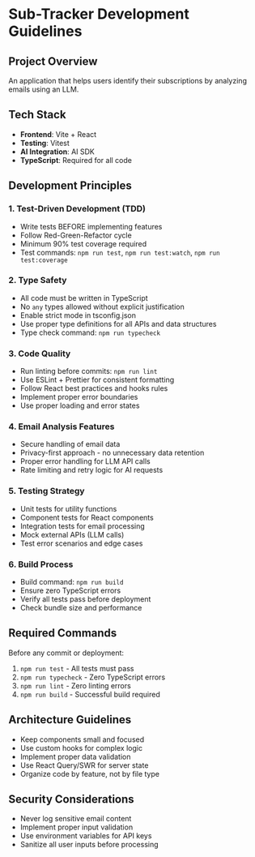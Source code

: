 # Sub-Tracker Development Guidelines

## Project Overview

An application that helps users identify their subscriptions by analyzing emails using an LLM.

## Tech Stack

- **Frontend**: Vite + React
- **Testing**: Vitest
- **AI Integration**: AI SDK
- **TypeScript**: Required for all code

## Development Principles

### 1. Test-Driven Development (TDD)

- Write tests BEFORE implementing features
- Follow Red-Green-Refactor cycle
- Minimum 90% test coverage required
- Test commands: `npm run test`, `npm run test:watch`, `npm run test:coverage`

### 2. Type Safety

- All code must be written in TypeScript
- No `any` types allowed without explicit justification
- Enable strict mode in tsconfig.json
- Use proper type definitions for all APIs and data structures
- Type check command: `npm run typecheck`

### 3. Code Quality

- Run linting before commits: `npm run lint`
- Use ESLint + Prettier for consistent formatting
- Follow React best practices and hooks rules
- Implement proper error boundaries
- Use proper loading and error states

### 4. Email Analysis Features

- Secure handling of email data
- Privacy-first approach - no unnecessary data retention
- Proper error handling for LLM API calls
- Rate limiting and retry logic for AI requests

### 5. Testing Strategy

- Unit tests for utility functions
- Component tests for React components
- Integration tests for email processing
- Mock external APIs (LLM calls)
- Test error scenarios and edge cases

### 6. Build Process

- Build command: `npm run build`
- Ensure zero TypeScript errors
- Verify all tests pass before deployment
- Check bundle size and performance

## Required Commands

Before any commit or deployment:

1. `npm run test` - All tests must pass
2. `npm run typecheck` - Zero TypeScript errors
3. `npm run lint` - Zero linting errors
4. `npm run build` - Successful build required

## Architecture Guidelines

- Keep components small and focused
- Use custom hooks for complex logic
- Implement proper data validation
- Use React Query/SWR for server state
- Organize code by feature, not by file type

## Security Considerations

- Never log sensitive email content
- Implement proper input validation
- Use environment variables for API keys
- Sanitize all user inputs before processing
